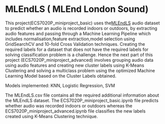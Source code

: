 # MLEndLS ( MLEnd London Sound)

This project(ECS7020P_miniproject_basic) uses the[MLEndLS](https://www.kaggle.com/datasets/jesusrequena/mlend-london-sounds) audio dataset to predict whether an audio is recorded indoors or outdoors, by extracting audio features and passing through a Machine Learning Pipeline which includes normalisation,feature extraction,model selection using GridSearchCV and 10-fold Cross Validation techniques.
Creating the required labels for a dataset that does not have the required labels for solving classification problem is a challenge. Hence the next part of this project (ECS7020P_miniproject_advanced) involves grouping audio data using audio features and creating new cluster labels using K-Means Clustering and solving a multiclass problem using the optimized Machine Learning Model based on the Cluster Labels obtained.

Models implemented: KNN, Logistic Regression, SVM

The MLEndLS.csv file contains all the required additional information about the MLEndLS dataset. The ECS7020P_miniproject_basic.ipynb file predicts whether audio was recorded indoors or outdoors whereas the ECS7020P_miniproject_advanced.ipynb file classifies the new labels created using K-Means Clustering technique. 



